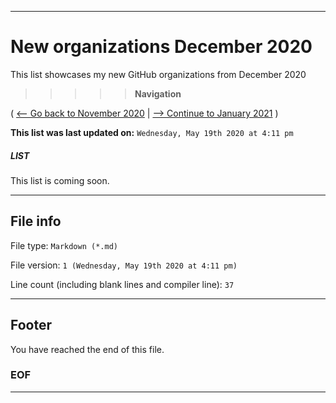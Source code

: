 
***

# New organizations December 2020

This list showcases my new GitHub organizations from December 2020

> > > > > **Navigation**

( [<-- Go back to November 2020](/NewOrgs/2020/November/README.md) | [ --> Continue to January 2021](/NewOrgs/2021/January/README.md) )

**This list was last updated on:** `Wednesday, May 19th 2020 at 4:11 pm`

##### LIST

This list is coming soon.

***

## File info

File type: `Markdown (*.md)`

File version: `1 (Wednesday, May 19th 2020 at 4:11 pm)`

Line count (including blank lines and compiler line): `37`

***

## Footer

You have reached the end of this file.

### EOF

***
